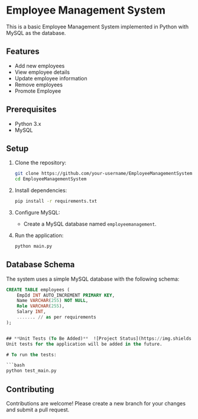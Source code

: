 # Employee Management System

This is a basic Employee Management System implemented in Python with MySQL as the database.

## Features

- Add new employees
- View employee details
- Update employee information
- Remove employees
- Promote Employee

## Prerequisites

- Python 3.x
- MySQL

## Setup

1. Clone the repository:

    ```bash
    git clone https://github.com/your-username/EmployeeManagementSystem.git
    cd EmployeeManagementSystem
    ```

2. Install dependencies:

    ```bash
    pip install -r requirements.txt
    ```

3. Configure MySQL:

    - Create a MySQL database named `employeemanagement`.
    
4. Run the application:

    ```bash
    python main.py
    ```

## Database Schema

The system uses a simple MySQL database with the following schema:

```sql
CREATE TABLE employees (
    EmpId INT AUTO_INCREMENT PRIMARY KEY,
    Name VARCHAR(255) NOT NULL,
    Role VARCHAR(255),
    Salary INT,
    ....... // as per requirements
);


## **Unit Tests (To Be Added)**  ![Project Status](https://img.shields.io/badge/Status-Ongoing-brightgreen)
Unit tests for the application will be added in the future.

# To run the tests:

```bash
python test_main.py
```

## **Contributing**
Contributions are welcome! Please create a new branch for your changes and submit a pull request.
